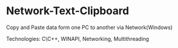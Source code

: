 # Network-Text-Clipboard
Copy and Paste data form one PC to another via Network(Windows)

Technologies:	C\C++, WINAPI, Networking, Multithreading
